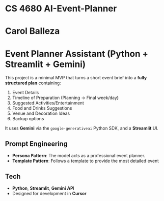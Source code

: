 # CS 4680 AI-Event-Planner

# Carol Balleza

# Event Planner Assistant (Python + Streamlit + Gemini)

This project is a minimal MVP that turns a short event brief into a **fully structured plan** containing:
1) Event Details  
2) Timeline of Preparation (Planning → Final week/day)  
3) Suggested Activities/Entertainment  
4) Food and Drinks Suggestions  
5) Venue and Decoration Ideas  
6) Backup options  

It uses **Gemini** via the `google-generativeai` Python SDK, and a **Streamlit** UI.

## Prompt Engineering
- **Persona Pattern**: The model acts as a professional event planner. 
- **Template Pattern**: Follows a template to provide the most detailed event

## Tech
- **Python**, **Streamlit**, **Gemini API**
- Designed for development in **Cursor**

